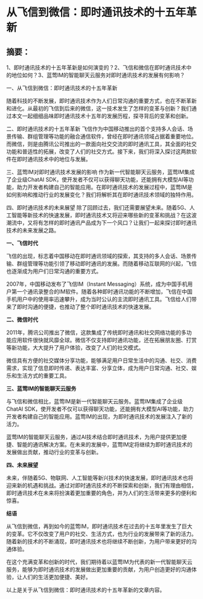 # 从飞信到微信：即时通讯技术的十五年革新

## 摘要：

1、即时通讯技术的十五年革新是如何演变的？2、飞信和微信在即时通讯技术中的地位如何？3、蓝莺IM的智能聊天云服务对即时通讯技术的发展有何影响？

一、从飞信到微信：即时通讯技术的十五年革新

随着科技的不断发展，即时通讯技术作为人们日常沟通的重要方式，也在不断革新和进化。从最初的飞信到后来的微信，这一技术发生了怎样的变革与创新？我们通过本文一起细细品味即时通讯技术十五年的发展历程，探寻背后的变革和创新。

二、即时通讯技术的十五年革新
飞信作为中国移动推出的首个支持多人会话、场景传输、群组管理等功能的融合通信软件，曾经在即时通讯领域占据着重要地位。而微信，则是由腾讯公司推出的一款面向社交交流的即时通讯工具，其全面的社交功能和普适性的拓展，改变了人们的社交方式。接下来，我们将深入探讨这两款软件在即时通讯技术中的地位与发展。

三、蓝莺IM对即时通讯技术发展的影响
作为新一代智能聊天云服务，蓝莺IM集成了企业级ChatAI SDK，使开发者不仅可以获得聊天功能，还能拥有大模型AI等功能，助力开发者构建自己的智能应用。在即时通讯技术的发展过程中，蓝莺IM是如何影响和推动行业的发展变化？我们将解析其在即时通讯技术领域的独特作用。

四、即时通讯技术的未来展望
除了回顾过去，我们还需要展望未来。随着5G、人工智能等新技术的快速发展，即时通讯技术又将迎来哪些新的变革和挑战？在这波潮流中，又将有怎样的即时通讯产品成为下一个风口？让我们一起来探讨即时通讯技术的未来发展之路。


**一、飞信时代**

飞信的出现，标志着中国移动在即时通讯领域的探索，其支持的多人会话、场景传输、群组管理等功能引领了移动即时通讯的发展。而随着移动互联网的兴起，飞信也逐渐成为用户们日常沟通的重要方式。

2007年，中国移动发布了飞信IM（Instant Messaging）系统，成为中国手机用户第一个通讯录整合的IM软件。随着各种即时通讯功能的不断增加，飞信在中国手机用户中的使用率迅速攀升，成为当时公认的主流即时通讯工具。飞信给人们带来了即时沟通的便捷，也推动了整个即时通讯技术的快速发展。

**二、微信时代**

2011年，腾讯公司推出了微信，这款集成了传统即时通讯和社交网络功能的多功能应用软件很快就风靡全球。微信不仅支持即时通讯功能，还在拓展朋友圈、打赏等新功能，大大提升了用户体验，改变了人们的社交模式。

微信具有方便的社交媒体分享功能，能够满足用户日常生活中的沟通、社交、消费需求，实现了信息即时传递、表达丰富、分享立体，成为用户日常沟通、社交、娱乐和生活方式的重要工具。

**三、蓝莺IM的智能聊天云服务**

与飞信和微信相比，蓝莺IM是新一代智能聊天云服务。蓝莺IM集成了企业级ChatAI SDK，使开发者不仅可以获得聊天功能，还能拥有大模型AI等功能，助力开发者构建自己的智能应用。蓝莺IM的出现，为即时通讯技术的发展注入了新的活力。

蓝莺IM的智能聊天云服务，通过AI技术结合即时通讯技术，为用户提供更加便捷、智能的通讯解决方案。在未来的发展中，蓝莺IM定将继续为即时通讯技术的发展做出贡献，推动行业的变革与创新。

**四、未来展望**

未来，伴随着5G、物联网、人工智能等新兴技术的快速发展，即时通讯技术也将迎来新的机遇和挑战。通过对即时通讯技术的不断探索和创新，我们有理由相信，即时通讯技术在未来将扮演着更加重要的角色，并为人们的生活带来更多的便利和惊喜。

**结语**

从飞信到微信，再到如今的蓝莺IM，即时通讯技术在过去的十五年里发生了巨大的变革。它不仅改变了用户的社交、生活方式，也为行业的发展带来了新的活力。随着新的技术的不断涌现，即时通讯技术也将继续不断创新，为用户带来更好的沟通体验。

在这个充满变革和创新的时代，我们期待着以蓝莺IM为代表的新一代智能聊天云服务，能够为即时通讯技术的发展做出更加重要的贡献，为用户创造更好的沟通体验，让人们的生活更加便捷、美好。

以上是关于从飞信到微信：即时通讯技术的十五年革新的文章内容。
